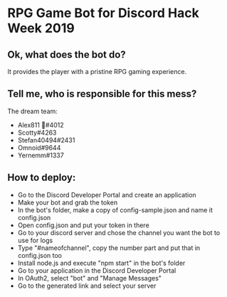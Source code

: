 # RPG Game Bot for Discord Hack Week 2019

## Ok, what does the bot do?
It provides the player with a pristine RPG gaming experience.

## Tell me, who is responsible for this mess?
The dream team:
* Alex811 💜#4012
* Scotty#4263
* Stefan40494#2431
* Omnoid#9644
* Yernemm#1337

## How to deploy:
* Go to the Discord Developer Portal and create an application
* Make your bot and grab the token
* In the bot's folder, make a copy of config-sample.json and name it config.json
* Open config.json and put your token in there
* Go to your discord server and chose the channel you want the bot to use for logs
* Type "\#nameofchannel", copy the number part and put that in config.json too
* Install node.js and execute "npm start" in the bot's folder
* Go to your application in the Discord Developer Portal
* In OAuth2, select "bot" and "Manage Messages"
* Go to the generated link and select your server
